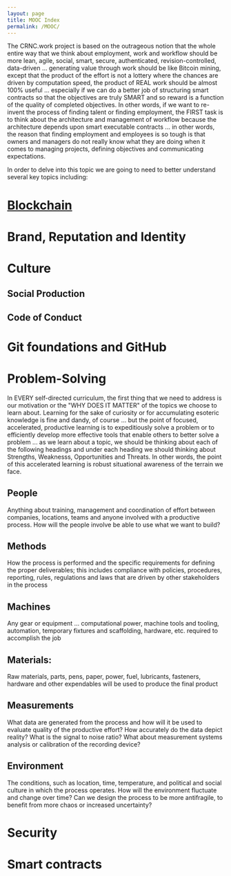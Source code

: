 ```yaml
---
layout: page
title: MOOC Index
permalink: /MOOC/
---
```


The CRNC.work project is based on the outrageous notion that the whole entire way that we think about employment, work and workflow should be more lean, agile, social, smart, secure, authenticated, revision-controlled, data-driven ... generating value through work should be like Bitcoin mining, except that the product of the effort is not a lottery where the chances are driven by computation speed, the product of REAL work should be almost 100% useful ... especially if we can do a better job of structuring smart contracts so that the objectives are truly SMART and so reward is a function of the quality of completed objectives.  In other words, if we want to re-invent the process of finding talent or finding employment, the FIRST task is to think about the architecture and management of workflow because the architecture depends upon smart executable contracts ... in other words, the reason that finding employment and employees is so tough is that owners and managers do not really know what they are doing when it comes to managing projects, defining objectives and communicating expectations.

In order to delve into this topic we are going to need to better understand several key topics including:

# [Blockchain](http://gygbot.github.io/CRNC.work/blockchain/mooc/2015/08/30/CNRC.work-Blockchain-MOOC.html)

# Brand, Reputation and Identity

# Culture

## Social Production

## Code of Conduct

# Git foundations and GitHub

# Problem-Solving

In EVERY self-directed curriculum, the first thing that we need to address is our motivation or the "WHY DOES IT MATTER" of the topics we choose to learn about. Learning for the sake of curiosity or for accumulating esoteric knowledge is fine and dandy, of course ... but the point of focused, accelerated, productive learning is to expeditiously solve a problem or to efficiently develop more effective tools that enable others to better solve a problem ... as we learn about a topic, we should be thinking about each of the following headings and under each heading we should thinking about Strengths, Weaknesss, Opportunities and Threats.  In other words, the point of this accelerated learning is robust situational awareness of the terrain we face.

## People
Anything about training, management and coordination of effort between companies, locations, teams and anyone involved with a productive process.  How will the people involve be able to use what we want to build?

## Methods
How the process is performed and the specific requirements for defining the proper deliverables; this includes compliance with policies, procedures, reporting, rules, regulations and laws that are driven by other stakeholders in the process

## Machines
Any gear or equipment ... computational power, machine tools and tooling, automation, temporary fixtures and scaffolding, hardware, etc. required to accomplish the job

## Materials:
Raw materials, parts, pens, paper, power, fuel, lubricants, fasteners, hardware and other expendables will be used to produce the final product

## Measurements
What data are generated from the process and how will it be used to evaluate quality of the productive effort?  How accurately do the data depict reality?  What is the signal to noise ratio? What about measurement systems analysis or calibration of the recording device?

## Environment
The conditions, such as location, time, temperature, and political and social culture in which the process operates.  How will the environment fluctuate and change over time?  Can we design the process to be more antifragile, to benefit from more chaos or increased uncertainty?

# Security

# Smart contracts
